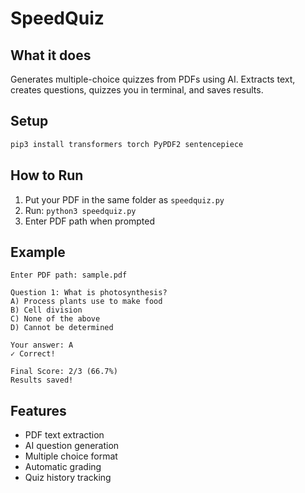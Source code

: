 # SpeedQuiz

## What it does
Generates multiple-choice quizzes from PDFs using AI. Extracts text, creates questions, quizzes you in terminal, and saves results.

## Setup
```bash
pip3 install transformers torch PyPDF2 sentencepiece
```

## How to Run
1. Put your PDF in the same folder as `speedquiz.py`
2. Run: `python3 speedquiz.py`
3. Enter PDF path when prompted

## Example
```
Enter PDF path: sample.pdf

Question 1: What is photosynthesis?
A) Process plants use to make food
B) Cell division
C) None of the above  
D) Cannot be determined

Your answer: A
✓ Correct!

Final Score: 2/3 (66.7%)
Results saved!
```

## Features
- PDF text extraction
- AI question generation
- Multiple choice format
- Automatic grading
- Quiz history tracking